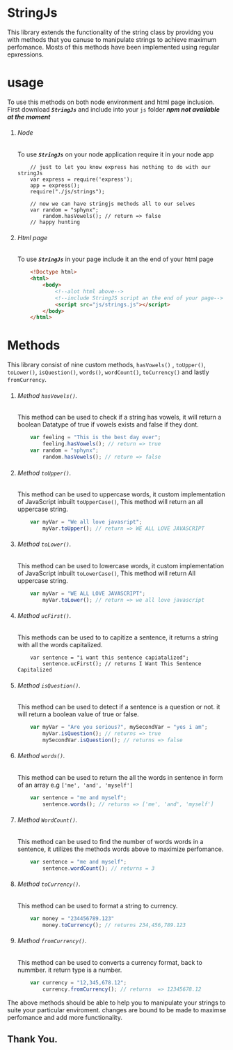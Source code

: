 # StringJs
This library extends the functionality of the string class by providng you with methods that you canuse to manipulate strings to achieve maximum perfomance. Mosts of this methods have been implemented using regular epxressions.

# usage
To use this methods on both node environment and html page inclusion. First download _**`StringJs`**_ and include into your `js` folder _**npm not available at the moment**_

1. ###### Node
    To use _**`StringJs`**_ on your node  application require it  in your node app
    ``` JavaSript
        // just to let you know express has nothing to do with our stringJs
        var express = require('express');
        app = express();
        require("./js/strings");

        // now we can have stringjs methods all to our selves
        var random = "sphynx";
            random.hasVowels(); // return => false
        // happy hunting
    ```

2. ###### Html page
    To use _**`StringJs`**_ in your page include it an the end of your html page
    ``` Html
        <!Doctype html>
        <html>
            <body>
                <!--alot html above-->
                <!--include StringJS script an the end of your page-->
                <script src="js/strings.js"></script>
            </body>
        </html>
    ```

# Methods
This library consist of nine custom methods, `hasVowels()` , `toUpper()`, `toLower()`, `isQuestion()`, `words()`, `wordCount()`, `toCurrency()` and lastly `fromCurrency`.

1. ######  Method _`hasVowels()`._

    This method can be used to check if a string has vowels, it will return a boolean Datatype of true if vowels exists and false if they dont.
    ``` JavaScript
        var feeling = "This is the best day ever";
            feeling.hasVowels(); // return => true
        var random = "sphynx";
            random.hasVowels(); // return => false
    ```
2. ######  Method _`toUpper()`_.

    This method can be used to uppercase words, it custom implementation of JavaScript inbuilt `toUpperCase()`, This method will return an all uppercase string.
    ``` JavaScript
        var myVar = "We all love javasript";
            myVar.toUpper(); // return => WE ALL LOVE JAVASCRIPT
    ```
3. ######  Method _`toLower()`_.

    This method can be used to lowercase words, it custom implementation of JavaScript inbuilt `toLowerCase()`, This method will return All uppercase string.
    ``` JavaScript
        var myVar = "WE ALL LOVE JAVASCRIPT";
            myVar.toLower(); // return => we all love javascript
    ```
4. ######  Method _`ucFirst()`_.

    This methods can be used to to capitize a sentence, it returns a string with all the words capitalized.
    ``` JavaSript
        var sentence = "i want this sentence capiatalized";
            sentence.ucFirst(); // returns I Want This Sentence Capitalized
    ```
5. ######  Method _`isQuestion()`_.

    This method can be used to detect if a sentence is a question or not. it will return a boolean value of true or false.
    ``` JavaScript
        var myVar = "Are you serious?", mySecondVar = "yes i am";
            myVar.isQuestion(); // returns => true
            mySecondVar.isQuestion(); // returns => false
    ```
6. ######  Method _`words()`_.

    This method can be used to return the all the words in sentence in form of an array e.g `['me', 'and', 'myself']`
    ``` JavaScript
        var sentence = "me and myself";
            sentence.words(); // returns => ['me', 'and', 'myself']
    ```

7. ######  Method _`WordCount()`_.

    This method can be used to find the number of words words in a sentence, it utilizes the methods words above to maximize perfomance.
    ``` JavaScript
        var sentence = "me and myself";
            sentence.wordCount(); // returns = 3
    ```

8. ######  Method _`toCurrency()`_.

    This method can be used to format a string to currency.
    ``` Javascript
        var money = "234456789.123"
            money.toCurrency(); // returns 234,456,789.123
    ```

9. ######  Method _`fromCurrency()`_.

    This method can be used to converts a currency format, back to nummber. it return type is a number.
    ``` JavaScript
        var currency = "12,345,678.12";
            currency.fromCurrency(); // returns  => 12345678.12
    ```

The above methods should be able to help you to manipulate your strings to suite your particular enviroment.
changes are bound to be made to maximse perfomance and add more functionality.

## Thank You.

